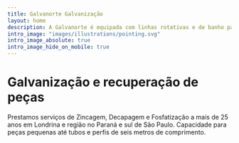 ```yaml
---
title: Galvanorte Galvanização
layout: home
description: A Galvanorte é equipada com linhas rotativas e de banho parado, atendendo a zincagem desde pequenas peças, até estruturas e perfis de 6 metros de comprimento.
intro_image: "images/illustrations/pointing.svg"
intro_image_absolute: true
intro_image_hide_on_mobile: true
---
```


# Galvanização e recuperação de peças

Prestamos serviços de Zincagem, Decapagem e Fosfatização a mais de 25 anos em Londrina e região no Paraná e sul de São Paulo. Capacidade para peças pequenas até tubos e perfis de seis metros de comprimento.